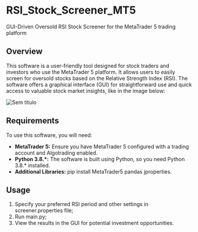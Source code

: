 # RSI_Stock_Screener_MT5
GUI-Driven Oversold RSI Stock Screener for the MetaTrader 5 trading platform

## Overview

This software is a user-friendly tool designed for stock traders and investors who use the MetaTrader 5 platform. It allows users to easily screen for oversold stocks based on the Relative Strength Index (RSI). The software offers a graphical interface (GUI) for straightforward use and quick access to valuable stock market insights, like in the image below:

![Sem título](https://github.com/emersondms/RSI_Stock_Screener_MT5/assets/7670466/21e49e95-138a-4e93-83e5-02ef4b1e0537)

## Requirements

To use this software, you will need:

- **MetaTrader 5:** Ensure you have MetaTrader 5 configured with a trading account and Algotrading enabled.
- **Python 3.8.*:** The software is built using Python, so you need Python 3.8.* installed.
- **Additional Libraries:** pip install MetaTrader5 pandas jproperties.

## Usage

1. Specify your preferred RSI period and other settings in screener.properties file;
2. Run main.py;
3. View the results in the GUI for potential investment opportunities.
